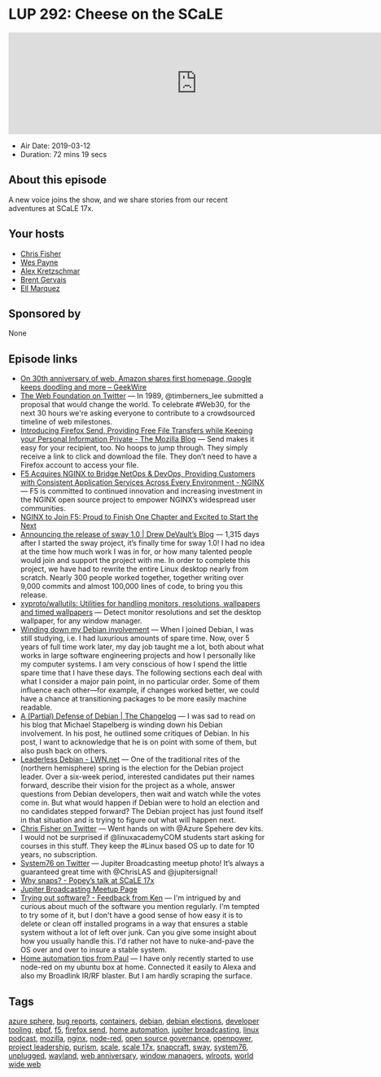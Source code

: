 # LUP 292: Cheese on the SCaLE

<iframe src="https://player.fireside.fm/v2/RUkczH-V+LjX6Olgq?theme=dark" width="740" height="200" frameborder="0" scrolling="no"></iframe>

* Air Date: 2019-03-12
* Duration: 72 mins 19 secs

## About this episode

A new voice joins the show, and we share stories from our recent adventures at SCaLE 17x.

## Your hosts
* [Chris Fisher](https://linuxunplugged.com/hosts/chrislas)
* [Wes Payne](https://linuxunplugged.com/hosts/wes)
* [Alex Kretzschmar](https://linuxunplugged.com/guests/alexktz)
* [Brent Gervais](https://linuxunplugged.com/guests/brentgervais)
* [Ell Marquez](https://linuxunplugged.com/guests/ell)

## Sponsored by

None



## Episode links

  * [On 30th anniversary of web, Amazon shares first homepage, Google keeps doodling and more – GeekWire](https://www.geekwire.com/2019/30th-anniversary-web-amazon-shares-first-homepage-google-keeps-doodling/ "On 30th anniversary of web, Amazon shares first homepage, Google keeps doodling and more – GeekWire")
  * [The Web Foundation on Twitter](https://twitter.com/webfoundation/status/1105362910962962432/photo/1?ref_src=twsrc%5Etfw%7Ctwcamp%5Etweetembed%7Ctwterm%5E1105362910962962432&ref_url=https%3A%2F%2Fwww.geekwire.com%2F2019%2F30th-anniversary-web-amazon-shares-first-homepage-google-keeps-doodling%2F "The Web Foundation on Twitter") — In 1989, @timberners_lee submitted a proposal that would change the world. To celebrate #Web30, for the next 30 hours we're asking everyone to contribute to a crowdsourced timeline of web milestones.
  * [Introducing Firefox Send, Providing Free File Transfers while Keeping your Personal Information Private - The Mozilla Blog](https://blog.mozilla.org/blog/2019/03/12/introducing-firefox-send-providing-free-file-transfers-while-keeping-your-personal-information-private/ "Introducing Firefox Send, Providing Free File Transfers while Keeping your Personal Information Private - The Mozilla Blog") — Send makes it easy for your recipient, too. No hoops to jump through. They simply receive a link to click and download the file. They don’t need to have a Firefox account to access your file. 
  * [F5 Acquires NGINX to Bridge NetOps & DevOps, Providing Customers with Consistent Application Services Across Every Environment - NGINX](https://www.nginx.com/press/f5-acquires-nginx-to-bridge-netops-and-devops/ "F5 Acquires NGINX to Bridge NetOps & DevOps, Providing Customers with Consistent Application Services Across Every Environment - NGINX") — F5 is committed to continued innovation and increasing investment in the NGINX open source project to empower NGINX’s widespread user communities.
  * [NGINX to Join F5: Proud to Finish One Chapter and Excited to Start the Next](https://www.nginx.com/blog/nginx-joins-f5 "NGINX to Join F5: Proud to Finish One Chapter and Excited to Start the Next")
  * [Announcing the release of sway 1.0 | Drew DeVault’s Blog](https://drewdevault.com/2019/03/11/Sway-1.0-released.html "Announcing the release of sway 1.0 | Drew DeVault’s Blog") — 1,315 days after I started the sway project, it’s finally time for sway 1.0! I had no idea at the time how much work I was in for, or how many talented people would join and support the project with me. In order to complete this project, we have had to rewrite the entire Linux desktop nearly from scratch. Nearly 300 people worked together, together writing over 9,000 commits and almost 100,000 lines of code, to bring you this release. 
  * [xyproto/wallutils: Utilities for handling monitors, resolutions, wallpapers and timed wallpapers](https://github.com/xyproto/wallutils "xyproto/wallutils: Utilities for handling monitors, resolutions, wallpapers and timed wallpapers") — Detect monitor resolutions and set the desktop wallpaper, for any window manager.
  * [Winding down my Debian involvement](https://michael.stapelberg.ch/posts/2019-03-10-debian-winding-down/ "Winding down my Debian involvement") — When I joined Debian, I was still studying, i.e. I had luxurious amounts of spare time. Now, over 5 years of full time work later, my day job taught me a lot, both about what works in large software engineering projects and how I personally like my computer systems. I am very conscious of how I spend the little spare time that I have these days. The following sections each deal with what I consider a major pain point, in no particular order. Some of them influence each other—for example, if changes worked better, we could have a chance at transitioning packages to be more easily machine readable.
  * [A (Partial) Defense of Debian | The Changelog](https://changelog.complete.org/archives/9971-a-partial-defense-of-debian "A \(Partial\) Defense of Debian | The Changelog") — I was sad to read on his blog that Michael Stapelberg is winding down his Debian involvement. In his post, he outlined some critiques of Debian. In his post, I want to acknowledge that he is on point with some of them, but also push back on others.
  * [Leaderless Debian - LWN.net](https://lwn.net/Articles/782786/ "Leaderless Debian - LWN.net") — One of the traditional rites of the (northern hemisphere) spring is the election for the Debian project leader. Over a six-week period, interested candidates put their names forward, describe their vision for the project as a whole, answer questions from Debian developers, then wait and watch while the votes come in. But what would happen if Debian were to hold an election and no candidates stepped forward? The Debian project has just found itself in that situation and is trying to figure out what will happen next.
  * [Chris Fisher on Twitter](https://twitter.com/ChrisLAS/status/1104187053766402048 "Chris Fisher on Twitter") — Went hands on with @Azure Spehere dev kits. I would not be surprised if @linuxacademyCOM students start asking for courses in this stuff. They keep the #Linux based OS up to date for 10 years, no subscription.
  * [System76 on Twitter](https://twitter.com/system76/status/1105523105722781697 "System76 on Twitter") — Jupiter Broadcasting meetup photo! It’s always a guaranteed great time with @ChrisLAS and @jupitersignal! 
  * [Why snaps? - Popey’s talk at SCaLE 17x](https://www.youtube.com/watch?v=zj2QoyRTVV0&feature=youtu.be&t=483 "Why snaps? - Popey’s talk at SCaLE 17x")
  * [Jupiter Broadcasting Meetup Page](https://www.meetup.com/jupiterbroadcasting/ "Jupiter Broadcasting Meetup Page")
  * [Trying out software? - Feedback from Ken](https://slexy.org/view/s20ZhgvLUb "Trying out software? - Feedback from Ken") — I'm intrigued by and curious about much of the software you mention regularly. I'm tempted to try some of it, but I don't have a good sense of how easy it is to delete or clean off installed programs in a way that ensures a stable system without a lot of left over junk. Can you give some insight about how you usually handle this. I'd rather not have to nuke-and-pave the OS over and over to insure a stable system.
  * [Home automation tips from Paul](https://slexy.org/view/s21GFtOtdh "Home automation tips from Paul") — I have only recently started to use node-red on my ubuntu box at home. Connected it easily to Alexa and also my Broadlink IR/RF blaster. But I am hardly scraping the surface. 



## Tags

[azure sphere](https://linuxunplugged.com/tags/azure%20sphere), [bug reports](https://linuxunplugged.com/tags/bug%20reports), [containers](https://linuxunplugged.com/tags/containers), [debian](https://linuxunplugged.com/tags/debian), [debian elections](https://linuxunplugged.com/tags/debian%20elections), [developer tooling](https://linuxunplugged.com/tags/developer%20tooling), [ebpf](https://linuxunplugged.com/tags/ebpf), [f5](https://linuxunplugged.com/tags/f5), [firefox send](https://linuxunplugged.com/tags/firefox%20send), [home automation](https://linuxunplugged.com/tags/home%20automation), [jupiter broadcasting](https://linuxunplugged.com/tags/jupiter%20broadcasting), [linux podcast](https://linuxunplugged.com/tags/linux%20podcast), [mozilla](https://linuxunplugged.com/tags/mozilla), [nginx](https://linuxunplugged.com/tags/nginx), [node-red](https://linuxunplugged.com/tags/node-red), [open source governance](https://linuxunplugged.com/tags/open%20source%20governance), [openpower](https://linuxunplugged.com/tags/openpower), [project leadership](https://linuxunplugged.com/tags/project%20leadership), [purism](https://linuxunplugged.com/tags/purism), [scale](https://linuxunplugged.com/tags/scale), [scale 17x](https://linuxunplugged.com/tags/scale%2017x), [snapcraft](https://linuxunplugged.com/tags/snapcraft), [sway](https://linuxunplugged.com/tags/sway), [system76](https://linuxunplugged.com/tags/system76), [unplugged](https://linuxunplugged.com/tags/unplugged), [wayland](https://linuxunplugged.com/tags/wayland), [web anniversary](https://linuxunplugged.com/tags/web%20anniversary), [window managers](https://linuxunplugged.com/tags/window%20managers), [wlroots](https://linuxunplugged.com/tags/wlroots), [world wide web](https://linuxunplugged.com/tags/world%20wide%20web)